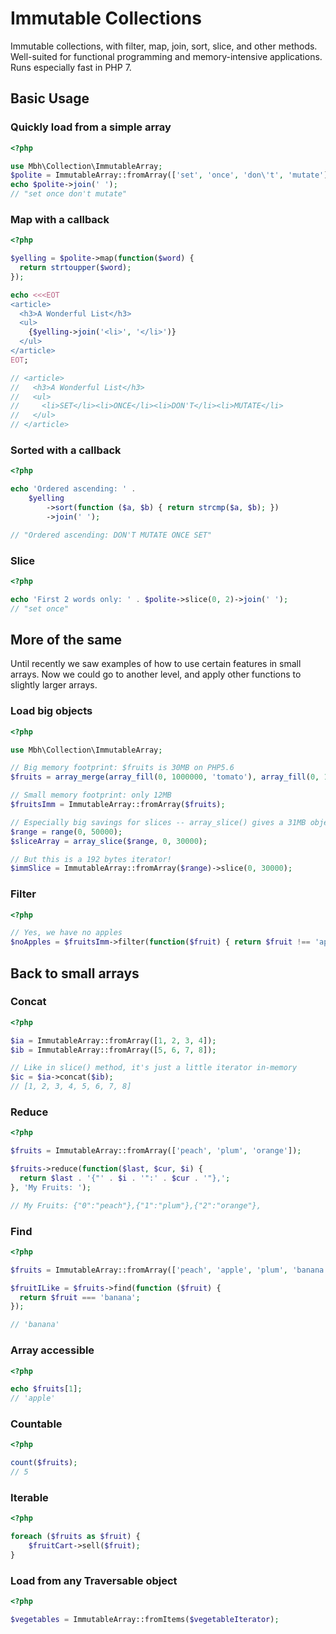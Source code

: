 # Immutable Collections

Immutable collections, with filter, map, join, sort, slice, and other methods. Well-suited for functional programming and memory-intensive applications. Runs especially fast in PHP 7.

## Basic Usage

### Quickly load from a simple array

```php
<?php

use Mbh\Collection\ImmutableArray;
$polite = ImmutableArray::fromArray(['set', 'once', 'don\'t', 'mutate']);
echo $polite->join(' ');
// "set once don't mutate"
```

### Map with a callback

```php
<?php

$yelling = $polite->map(function($word) {
  return strtoupper($word);
});

echo <<<EOT
<article>
  <h3>A Wonderful List</h3>
  <ul>
    {$yelling->join('<li>', '</li>')}
  </ul>
</article>
EOT;

// <article>
//   <h3>A Wonderful List</h3>
//   <ul>
//     <li>SET</li><li>ONCE</li><li>DON'T</li><li>MUTATE</li>
//   </ul>
// </article>
```

### Sorted with a callback

```php
<?php

echo 'Ordered ascending: ' .
    $yelling
        ->sort(function ($a, $b) { return strcmp($a, $b); })
        ->join(' ');

// "Ordered ascending: DON'T MUTATE ONCE SET"
```

### Slice

```php
<?php

echo 'First 2 words only: ' . $polite->slice(0, 2)->join(' ');
// "set once"
```

## More of the same

Until recently we saw examples of how to use certain features in small arrays. Now we could go to another level, and apply other functions to slightly larger arrays.

### Load big objects

```php
<?php

use Mbh\Collection\ImmutableArray;

// Big memory footprint: $fruits is 30MB on PHP5.6
$fruits = array_merge(array_fill(0, 1000000, 'tomato'), array_fill(0, 1000000, 'apple'));

// Small memory footprint: only 12MB
$fruitsImm = ImmutableArray::fromArray($fruits);

// Especially big savings for slices -- array_slice() gives a 31MB object
$range = range(0, 50000);
$sliceArray = array_slice($range, 0, 30000);

// But this is a 192 bytes iterator!
$immSlice = ImmutableArray::fromArray($range)->slice(0, 30000);
```

### Filter

```php
<?php

// Yes, we have no apples
$noApples = $fruitsImm->filter(function($fruit) { return $fruit !== 'apple'; });
```

## Back to small arrays

### Concat

```php
<?php

$ia = ImmutableArray::fromArray([1, 2, 3, 4]);
$ib = ImmutableArray::fromArray([5, 6, 7, 8]);

// Like in slice() method, it's just a little iterator in-memory
$ic = $ia->concat($ib);
// [1, 2, 3, 4, 5, 6, 7, 8]
```

### Reduce

```php
<?php

$fruits = ImmutableArray::fromArray(['peach', 'plum', 'orange']);

$fruits->reduce(function($last, $cur, $i) {
  return $last . '{"' . $i . '":' . $cur . '"},';
}, 'My Fruits: ');

// My Fruits: {"0":"peach"},{"1":"plum"},{"2":"orange"},
```

### Find

```php
<?php

$fruits = ImmutableArray::fromArray(['peach', 'apple', 'plum', 'banana', 'orange']);

$fruitILike = $fruits->find(function ($fruit) {
  return $fruit === 'banana';
});

// 'banana'
```

### Array accessible

```php
<?php

echo $fruits[1];
// 'apple'
```

### Countable

```php
<?php

count($fruits);
// 5
```

### Iterable

```php
<?php

foreach ($fruits as $fruit) {
    $fruitCart->sell($fruit);
}
```

### Load from any Traversable object

```php
<?php

$vegetables = ImmutableArray::fromItems($vegetableIterator);
```
